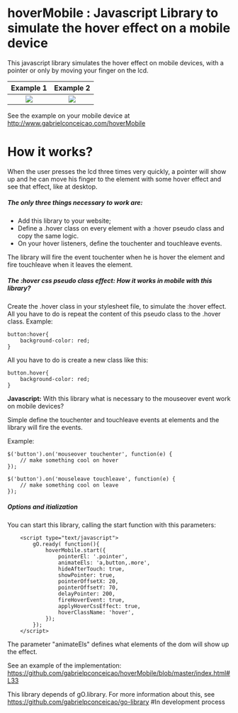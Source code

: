 # hoverMobile : Javascript Library to simulate the hover effect on a mobile device
This javascript library simulates the hover effect on mobile devices, with a pointer or only by moving your finger on the lcd.

Example 1             |  Example 2
:-------------------------:|:-------------------------:
![](http://www.gabrielconceicao.com/hoverMobile/hoverMobile.gif)  |  ![](http://www.gabrielconceicao.com/hoverMobile/hoverMobile2.gif)

See the example on your mobile device at http://www.gabrielconceicao.com/hoverMobile

<h1>How it works?</h1>

When the user presses the lcd three times very quickly, a pointer will show up and he can move his finger to the element with some hover effect and see that effect, like at desktop.
<h5>The only three things necessary to work are:</h5>
<ul>
	<li>Add this library to your website;</li>
	<li>Define a .hover class on every element with a :hover pseudo class and copy the same logic.</li>
	<li>On your hover listeners, define the touchenter and touchleave events. </li>
</ul>

The library will fire the event touchenter when he is hover the element and fire touchleave when it leaves the element.

<h5>The :hover css pseudo class effect: How it works in mobile with this library?</h5>
Create the .hover class in your stylesheet file, to simulate the :hover effect. All you have to do is repeat the content of this pseudo class to the .hover class.
Example:

	button:hover{
		background-color: red;
	}

  All you have to do is create a new class like this:

	button.hover{
		background-color: red;
	}

<b>Javascript:</b> With this library what is necessary to the mouseover event work on mobile devices?

Simple define the touchenter and touchleave events at elements and the library will fire the events.

Example:

	$('button').on('mouseover touchenter', function(e) {
		// make something cool on hover
	});
	
	$('button').on('mouseleave touchleave', function(e) {
		// make something cool on leave
	});


<h5> Options and 
	itialization </h5>

You can start this library, calling the start function with this parameters:


		<script type="text/javascript">
			gO.ready( function(){
				hoverMobile.start({
					pointerEl: '.pointer',	
					animateEls: 'a,button,.more',	
					hideAfterTouch: true,
					showPointer: true,
					pointerOffsetX: 20,
					pointerOffsetY: 70,		
					delayPointer: 200,			
					fireHoverEvent: true,
					applyHoverCssEffect: true,	
					hoverClassName: 'hover',
				});
			});
		</script>
		
The parameter "animateEls" defines what elements of the dom will show up the effect.


See an example of the implementation:
https://github.com/gabrielpconceicao/hoverMobile/blob/master/index.html#L33

This library depends of gO.library. For more information about this, see https://github.com/gabrielpconceicao/go-library
#In development process
